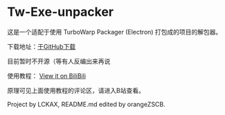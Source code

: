 # Tw-Exe-unpacker

这是一个适配于使用 TurboWarp Packager (Electron) 打包成的项目的解包器。

下载地址：[于GitHub下载](https://github.com/LCKAX/Tw-Exe-unpacker/releases/latest)

目前暂时不开源（等有人反编出来再说

使用教程：
[View it on BiliBili](https://www.bilibili.com/video/BV1NV411979X)

原理可见上面使用教程的评论区，请进入B站查看。

Project by LCKAX, README.md edited by orangeZSCB.
